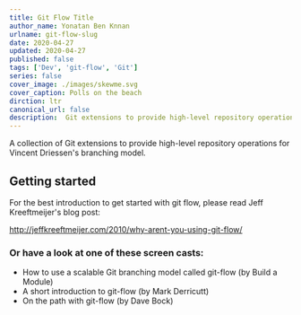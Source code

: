```yaml
---
title: Git Flow Title
author_name: Yonatan Ben Knnan
urlname: git-flow-slug
date: 2020-04-27
updated: 2020-04-27
published: false
tags: ['Dev', 'git-flow', 'Git']
series: false
cover_image: ./images/skewme.svg
cover_caption: Polls on the beach
dirction: ltr
canonical_url: false
description:  Git extensions to provide high-level repository operations for Vincent Driessen's branching model. 
---
```

A collection of Git extensions to provide high-level repository operations for Vincent Driessen's branching model.

## Getting started

For the best introduction to get started with git flow, please read Jeff Kreeftmeijer's blog post:

http://jeffkreeftmeijer.com/2010/why-arent-you-using-git-flow/

### Or have a look at one of these screen casts:

- How to use a scalable Git branching model called git-flow (by Build a Module)
- A short introduction to git-flow (by Mark Derricutt)
- On the path with git-flow (by Dave Bock)
